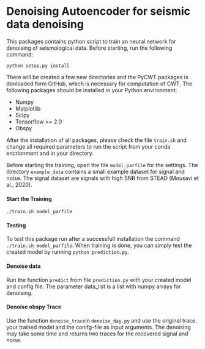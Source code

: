 # Denoising Autoencoder for seismic data denoising

This packages contains python script to train an neural network for denoising of seismological data.
Before starting, run the following command:
```
python setup.py install
```
There will be created a few new directories and the PyCWT packages is donloaded form GitHub,
which is necessary for computation of CWT.
The following packages should be installed in your Python environment:
 * Numpy
 * Matplotlib
 * Scipy
 * Tensorflow >= 2.0
 * Obspy 
 
After the installation of all packages, please check the file `train.sh` and change all
required parameters to run the script from your conda encrionment and in your directory.

Before starting the training, open the file `model_parfile` for the settings. The directory
`example_data` contains a small example dataset for signal and noise. 
The signal dataset are signals with high SNR from STEAD (Mousavi et al., 2020).

#### Start the Training
```
./train.sh model_parfile
```

#### Testing
To test this package run after a successfull installation the command `./train.sh model_parfile`.
When training is done, you can simply test the created model by running `python prediction.py`.

#### Denoise data
Run the function `predict` from file `prediction.py` with your created model and
config file. The parameter data_list is a list with numpy arrays for denoising.

#### Denoise obspy Trace
Use the function `denoise_trace`in `denoise_day.py` and use the original trace.
your trained model and the conifg-file as input arguments. The denoising may take
some time and returns two traces for the recovered signal and noise.
